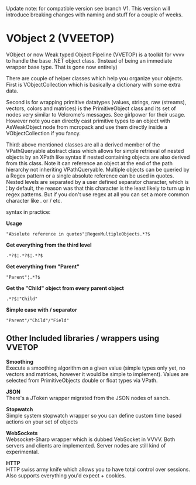 Update note: for compatible version see branch V1. This version will introduce breaking changes with naming and stuff for a couple of weeks.

VObject 2 (VVEETOP)
===================

VObject or now Weak typed Object Pipeline (VVETOP) is a toolkit for vvvv to handle the base .NET object class. (Instead of being an immediate wrapper base type. That is gone now entirely)

There are couple of helper classes which help you organize your objects. First is VObjectCollection which is basically a dictionary with some extra data.

Second is for wrapping primitive datatypes (values, strings, raw (streams), vectors, colors and matrices) is the PrimitiveObject class and its set of nodes very similar to Velcrome's messages. See girlpower for their usage. However note you can directly cast primitive types to an object with AsWeakObject node from mcropack and use them directly inside a VObjectCollection if you fancy.

Third: above mentioned classes are all a derived member of the VPathQueryable abstract class which allows for simple retrieval of nested objects by an XPath like syntax if nested containing objects are also derived from this class. Note it can reference an object at the end of the path hierarchy not inheriting VPathQueryable. Multiple objects can be queried by a Regex pattern or a single absolute reference can be used in quotes. Nested levels are separated by a user defined separator character, which is ¦ by default, the reason was that this character is the least likely to turn up in regex patterns. But if you don't use regex at all you can set a more common character like . or / etc.

syntax in practice:

**Usage**
```
"Absolute reference in quotes"¦RegexMultipleObjects.*?$
```

**Get everything from the third level**
```
.*?$¦.*?$¦.*?$
```

**Get everything from "Parent"**
```
"Parent"¦.*?$
```

**Get the "Child" object from every parent object**
```
.*?$¦"Child"
```

**Simple case with / separator**
```
"Parent"/"Child"/"Field"
```

Other Included libraries / wrappers using VVETOP
------------------------------------------------

**Smoothing**<br />
Execute a smoothing algorithm on a given value (simple types only yet, no vectors and matrices, however it would be simple to implement). Values are selected from PrimitiveObjects double or float types via VPath.

**JSON**<br />
There's a JToken wrapper migrated from the JSON nodes of sanch.

**Stopwatch**<br />
Simple system stopwatch wrapper so you can define custom time based actions on your set of objects

**WebSockets**<br />
Websocket-Sharp wrapper which is dubbed VebSocket in VVVV. Both servers and clients are implemented. Server nodes are still kind of experimental.

**HTTP**<br />
HTTP swiss army knife which allows you to have total control over sessions. Also supports everything you'd expect + cookies.

